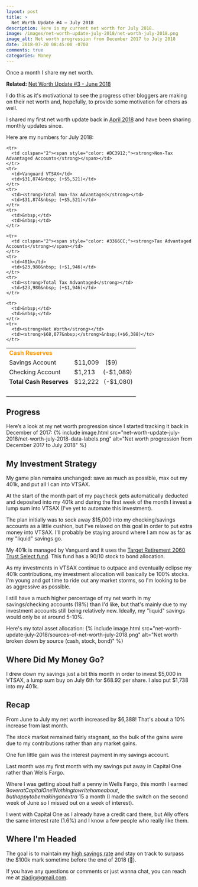 ```yaml
---
layout: post
title: >
  Net Worth Update #4 – July 2018
description: Here is my current net worth for July 2018.
image: /images/net-worth-update-july-2018/net-worth-july-2018.png
image_alt: Net worth progression from December 2017 to July 2018
date: 2018-07-20 08:45:00 -0700
comments: true
categories: Money
---
```

Once a month I share my net worth.

**Related:** [Net Worth Update #3 - June 2018](/net-worth-june-2018)

I do this as it's motivational to see the progress other bloggers are making on their net worth and, hopefully, to provide some motivation for others as well.

I shared my first net worth update back in [April 2018](/net-worth-april-2018) and have been sharing monthly updates since.

Here are my numbers for July 2018:
<table>
  <tbody>
    <tr>
      <td colspan="2"><span style="color: #FF9900;"><strong>Cash Reserves</strong></span></td>
    </tr>
    <tr>
      <td>Savings Account</td>
      <td>$11,009&nbsp;&nbsp;&nbsp; ($9)</td>
    </tr>
    <tr>
      <td>Checking Account</td>
      <td>$1,213&nbsp;&nbsp;&nbsp;&nbsp; (-$1,089)</td>
    </tr>
    <tr>
      <td><strong>Total Cash Reserves</strong></td>
      <td>$12,222&nbsp;&nbsp; (-$1,080)</td>
    </tr>
    <tr>
      <td>&nbsp;</td>
      <td>&nbsp;</td>
    </tr>

    <tr>
      <td colspan="2"><span style="color: #DC3912;"><strong>Non-Tax Advantaged Accounts</strong></span></td>
    </tr>
    <tr>
      <td>Vanguard VTSAX</td>
      <td>$31,874&nbsp; (+$5,521)</td>
    </tr>
    <tr>
      <td><strong>Total Non-Tax Advantaged</strong></td>
      <td>$31,874&nbsp; (+$5,521)</td>
    </tr>
    <tr>
      <td>&nbsp;</td>
      <td>&nbsp;</td>
    </tr>

    <tr>
      <td colspan="2"><span style="color: #3366CC;"><strong>Tax Advantaged Accounts</strong></span></td>
    </tr>
    <tr>
      <td>401k</td>
      <td>$23,980&nbsp; (+$1,946)</td>
    </tr>
    <tr>
      <td><strong>Total Tax Advantaged</strong></td>
      <td>$23,980&nbsp; (+$1,946)</td>
    </tr>

    <tr>
      <td>&nbsp;</td>
      <td>&nbsp;</td>
    </tr>
    <tr>
      <td><strong>Net Worth</strong></td>
      <td><strong>$68,077&nbsp;</strong>&nbsp;(+$6,388)</td>
    </tr>
  </tbody>
</table>

## Progress
Here’s a look at my net worth progression since I started tracking it back in December of 2017:
{% include image.html src="net-worth-update-july-2018/net-worth-july-2018-data-labels.png" alt="Net worth progression from December 2017 to July 2018" %}

## My Investment Strategy
My game plan remains unchanged: save as much as possible, max out my 401k, and put all I can into VTSAX.

At the start of the month part of my paycheck gets automatically deducted and deposited into my 401k and during the first week of the month I invest a lump sum into VTSAX (I've yet to automate this investment).

The plan initially was to sock away $15,000 into my checking/savings accounts as a little cushion, but I've relaxed on this goal in order to put extra money into VTSAX. I'll probably be staying around where I am now as far as my "liquid" savings go.

My 401k is managed by Vanguard and it uses the [Target Retirement 2060 Trust Select fund](https://institutional.vanguard.com/VGApp/iip/site/institutional/investments/productoverview?fundId=1685). This fund has a 90/10 stock to bond allocation.

As my investments in VTSAX continue to outpace and eventually eclipse my 401k contributions, my investment allocation will basically be 100% stocks. I'm young and got time to ride out any market storms, so I'm looking to be as aggressive as possible.

I still have a much higher percentage of my net worth in my savings/checking accounts (18%) than I'd like, but that's mainly due to my investment accounts still being relatively new. Ideally, my "liquid" savings would only be at around 5-10%.

Here's my total asset allocation:
{% include image.html src="net-worth-update-july-2018/sources-of-net-worth-july-2018.png" alt="Net worth broken down by source (cash, stock, bond)" %}

## Where Did My Money Go?
I drew down my savings just a bit this month in order to invest $5,000 in VTSAX, a lump sum buy on July 6th for $68.92 per share. I also put $1,738 into my 401k.

## Recap
From June to July my net worth increased by $6,388! That's about a 10% increase from last month.

The stock market remained fairly stagnant, so the bulk of the gains were due to my contributions rather than any market gains.

One fun little gain was the interest payment in my savings account.

Last month was my first month with my savings put away in Capital One rather than Wells Fargo.

Where I was getting about half a penny in Wells Fargo, this month I earned $9 over at Capital One! Nothing to write home about, but happy to be making an extra ~$15 a month (I made the switch on the second week of June so I missed out on a week of interest).

I went with Capital One as I already have a credit card there, but Ally offers the same interest rate (1.6%) and I know a few people who really like them.

## Where I'm Headed
The goal is to maintain my [high savings rate](/june-2018-income-expenses) and stay on track to surpass the $100k mark sometime before the end of 2018 (🤞).

If you have any questions or comments or just wanna chat, you can reach me at ziadig@gmail.com.
